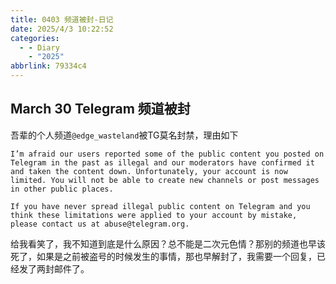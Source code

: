 ```yaml
---
title: 0403 频道被封-日记
date: 2025/4/3 10:22:52
categories:
  - - Diary
    - "2025"
abbrlink: 79334c4
---
```


## March 30 Telegram 频道被封

吾辈的个人频道`@edge_wasteland`被TG莫名封禁，理由如下

```
I’m afraid our users reported some of the public content you posted on Telegram in the past as illegal and our moderators have confirmed it and taken the content down. Unfortunately, your account is now limited. You will not be able to create new channels or post messages in other public places. 

If you have never spread illegal public content on Telegram and you think these limitations were applied to your account by mistake, please contact us at abuse@telegram.org.
```

给我看笑了，我不知道到底是什么原因？总不能是二次元色情？那别的频道也早该死了，如果是之前被盗号的时候发生的事情，那也早解封了，我需要一个回复，已经发了两封邮件了。


